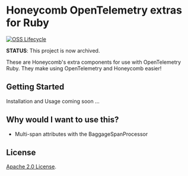 # Honeycomb OpenTelemetry extras for Ruby

[![OSS Lifecycle](https://img.shields.io/osslifecycle/honeycombio/honeycomb-opentelemetry-ruby)](https://github.com/honeycombio/home/blob/main/honeycomb-oss-lifecycle-and-practices.md)

**STATUS**: This project is now archived.

These are Honeycomb's extra components for use with OpenTelemetry Ruby.
They make using OpenTelemetry and Honeycomb easier!

## Getting Started

Installation and Usage coming soon ...

## Why would I want to use this?

* Multi-span attributes with the BaggageSpanProcessor

## License

[Apache 2.0 License](./LICENSE).
